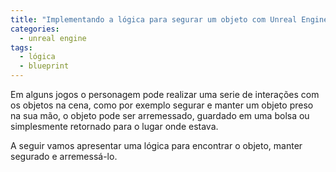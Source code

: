 ```yaml
---
title: "Implementando a lógica para segurar um objeto com Unreal Engine"
categories:
  - unreal engine
tags:
  - lógica
  - blueprint
---
```


Em alguns jogos o personagem pode realizar uma serie de interações com os objetos na cena, como por exemplo segurar e manter um objeto preso na sua mão, o objeto pode ser arremessado, guardado em uma bolsa ou simplesmente retornado para o lugar onde estava.

A seguir vamos apresentar uma lógica para encontrar o objeto, manter segurado e arremessá-lo.

